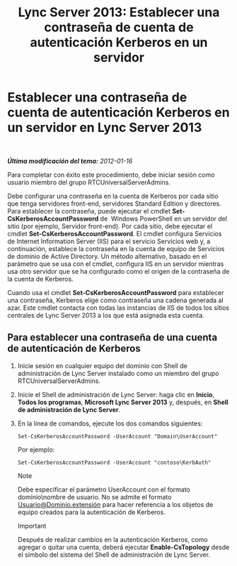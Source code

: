 ﻿---
title: 'Lync Server 2013: Establecer una contraseña de cuenta de autenticación Kerberos en un servidor'
TOCTitle: Establecer una contraseña de cuenta de autenticación Kerberos en un servidor
ms:assetid: 902d3292-678d-4512-9248-586053cb638b
ms:mtpsurl: https://technet.microsoft.com/es-es/library/Gg398734(v=OCS.15)
ms:contentKeyID: 48276005
ms.date: 01/07/2017
mtps_version: v=OCS.15
ms.translationtype: HT
---

# Establecer una contraseña de cuenta de autenticación Kerberos en un servidor en Lync Server 2013

 

_**Última modificación del tema:** 2012-01-16_

Para completar con éxito este procedimiento, debe iniciar sesión como usuario miembro del grupo RTCUniversalServerAdmins.

Debe configurar una contraseña en la cuenta de Kerberos por cada sitio que tenga servidores front-end, servidores Standard Edition y directores. Para establecer la contraseña, puede ejecutar el cmdlet **Set-CsKerberosAccountPassword** de  Windows PowerShell en un servidor del sitio (por ejemplo, Servidor front-end). Por cada sitio, debe ejecutar el cmdlet **Set-CsKerberosAccountPassword**. El cmdlet configura Servicios de Internet Information Server (IIS) para el servicio Servicios web y, a continuación, establece la contraseña en la cuenta de equipo de Servicios de dominio de Active Directory. Un método alternativo, basado en el parámetro que se usa con el cmdlet, configura IIS en un servidor mientras usa otro servidor que se ha configurado como el origen de la contraseña de la cuenta de Kerberos.

Cuando usa el cmdlet **Set-CsKerberosAccountPassword** para establecer una contraseña, Kerberos elige como contraseña una cadena generada al azar. Este cmdlet contacta con todas las instancias de IIS de todos los sitios centrales de Lync Server 2013 a los que está asignada esta cuenta.

## Para establecer una contraseña de una cuenta de autenticación de Kerberos

1.  Inicie sesión en cualquier equipo del dominio con Shell de administración de Lync Server instalado como un miembro del grupo RTCUniversalServerAdmins.

2.  Inicie el Shell de administración de Lync Server: haga clic en **Inicio**, **Todos los programas**, **Microsoft Lync Server 2013** y, después, en **Shell de administración de Lync Server**.

3.  En la línea de comandos, ejecute los dos comandos siguientes:
    
        Set-CsKerberosAccountPassword -UserAccount "Domain\UserAccount"
    
    Por ejemplo:
    
        Set-CsKerberosAccountPassword -UserAccount "contoso\KerbAuth"
    

    > [!NOTE]
    > Debe especificar el parámetro UserAccount con el formato dominio\nombre de usuario. No se admite el formato Usuario@Dominio.extensión para hacer referencia a los objetos de equipo creados para la autenticación de Kerberos.

    
    > [!IMPORTANT]  
    > Después de realizar cambios en la autenticación Kerberos, como agregar o quitar una cuenta, deberá ejecutar <strong>Enable-CsTopology</strong> desde el símbolo del sistema del Shell de administración de Lync Server.
    


